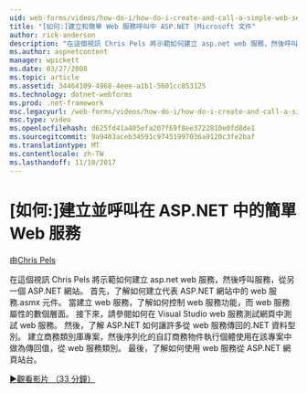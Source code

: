 ```yaml
---
uid: web-forms/videos/how-do-i/how-do-i-create-and-call-a-simple-web-service-in-aspnet
title: "[如何:]建立和簡單 Web 服務呼叫中 ASP.NET |Microsoft 文件"
author: rick-anderson
description: "在這個視訊 Chris Pels 將示範如何建立 asp.net web 服務，然後呼叫服務，從另一個 ASP.NET 網站。 首先，了解如何建立..."
ms.author: aspnetcontent
manager: wpickett
ms.date: 03/27/2008
ms.topic: article
ms.assetid: 34464109-4968-4eee-a1b1-5601cc853125
ms.technology: dotnet-webforms
ms.prod: .net-framework
msc.legacyurl: /web-forms/videos/how-do-i/how-do-i-create-and-call-a-simple-web-service-in-aspnet
msc.type: video
ms.openlocfilehash: d625fd41a405efa207f69f8ee3722810e0fd8de1
ms.sourcegitcommit: 9a9483aceb34591c97451997036a9120c3fe2baf
ms.translationtype: MT
ms.contentlocale: zh-TW
ms.lasthandoff: 11/10/2017
---
```

<a name="how-do-i-create-and-call-a-simple-web-service-in-aspnet"></a>[如何:]建立並呼叫在 ASP.NET 中的簡單 Web 服務
====================
由[Chris Pels](https://twitter.com/chrispels)

在這個視訊 Chris Pels 將示範如何建立 asp.net web 服務，然後呼叫服務，從另一個 ASP.NET 網站。 首先，了解如何建立代表 ASP.NET 網站中的 web 服務.asmx 元件。 當建立 web 服務，了解如何控制 web 服務功能，而 web 服務屬性的數個層面。 接下來，請參閱如何在 Visual Studio web 服務測試網頁中測試 web 服務。 然後，了解 ASP.NET 如何讓許多從 web 服務傳回的.NET 資料型別。 建立商務類別庫專案，然後序列化的自訂商務物件執行個體使用在該專案中做為傳回值，從 web 服務類別。 最後，了解如何使用 web 服務從 ASP.NET 網頁站台。

[&#9654;觀看影片 （33 分鐘）](https://channel9.msdn.com/Blogs/ASP-NET-Site-Videos/how-do-i-create-and-call-a-simple-web-service-in-aspnet)
